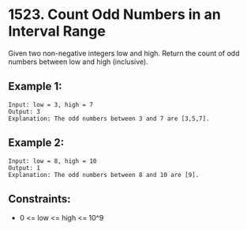 # 1523. Count Odd Numbers in an Interval Range

Given two non-negative integers low and high. Return the count of odd numbers between low and high (inclusive).

## Example 1:

```
Input: low = 3, high = 7
Output: 3
Explanation: The odd numbers between 3 and 7 are [3,5,7].
```

## Example 2:

```
Input: low = 8, high = 10
Output: 1
Explanation: The odd numbers between 8 and 10 are [9].
```

## Constraints:

* 0 <= low <= high <= 10^9
